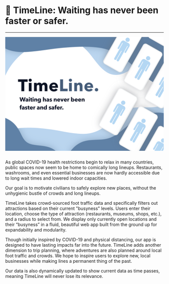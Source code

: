 # 🧭 TimeLine: Waiting has never been faster or safer.
---
<img src="static/images/main banner.png" style="float: center; margin-bottom: 10px"/>

As global COVID-19 health restrictions begin to relax in many countries, public spaces now seem to be home to comically long lineups. Restaurants, washrooms, and even essential businesses are now hardly accessible due to long wait times and lowered indoor capacities.

Our goal is to motivate civilians to safely explore new places, without the unhygienic bustle of crowds and long lineups.

TimeLine takes crowd-sourced foot traffic data and specifically filters out attractions based on their current "busyness" levels. Users enter their location, choose the type of attraction (restaurants, museums, shops, etc.), and a radius to select from. We display only currently open locations and their “busyness” in a fluid, beautiful web app built from the ground up for expandability and modularity.

Though initially inspired by COVID-19 and physical distancing, our app is designed to have lasting impacts far into the future. TimeLine adds another dimension to trip planning, where adventures are also planned around local foot traffic and crowds. We hope to inspire users to explore new, local businesses while making lines a permanent thing of the past. 

Our data is also dynamically updated to show current data as time passes, meaning TimeLine will never lose its relevance.


